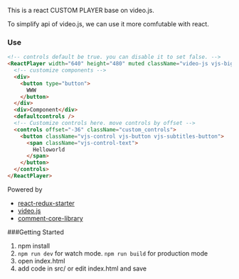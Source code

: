 This is a react CUSTOM PLAYER base on video.js.

To simplify api of video.js, we can use it more comfutable with react.

### Use
```html
<!-- controls default be true. you can disable it to set false. -->
<ReactPlayer width="640" height="480" muted className="video-js vjs-big-play-centered">
  <!-- customize components -->
  <div>
    <button type="button">
      WWW
    </button>
  </div>
  <div>Component</div>
  <defaultcontrols />
  <!-- Customize controls here. move controls by offset -->
  <controls offset="-36" className="custom_controls">
    <button className="vjs-control vjs-button vjs-subtitles-button">
      <span className="vjs-control-text">
        Helloworld
      </span>
    </button>
  </controls>
</ReactPlayer>
```

Powered by
- [react-redux-starter](https://github.com/Frezc/react-redux-starter.git)
- [video.js](https://github.com/videojs/video.js)
- [comment-core-library](https://github.com/jabbany/CommentCoreLibrary)


###Getting Started

1. npm install
2. ```npm run dev``` for watch mode. ```npm run build``` for production mode
3. open index.html
4. add code in src/ or edit index.html and save